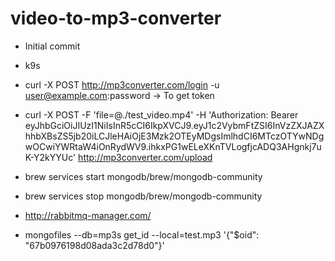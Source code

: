 # video-to-mp3-converter

- Initial commit

- k9s

- curl -X POST http://mp3converter.com/login -u user@example.com:password -> To get token

- curl -X POST -F 'file=@./test_video.mp4' -H 'Authorization: Bearer eyJhbGciOiJIUzI1NiIsInR5cCI6IkpXVCJ9.eyJ1c2VybmFtZSI6InVzZXJAZXhhbXBsZS5jb20iLCJleHAiOjE3Mzk2OTEyMDgsImlhdCI6MTczOTYwNDgwOCwiYWRtaW4iOnRydWV9.ihkxPG1wELeXKnTVLogfjcADQ3AHgnkj7uK-Y2kYYUc' http://mp3converter.com/upload

- brew services start mongodb/brew/mongodb-community

- brew services stop mongodb/brew/mongodb-community

- http://rabbitmq-manager.com/

- mongofiles --db=mp3s get_id --local=test.mp3 '{"$oid": "67b0976198d08ada3c2d78d0"}'